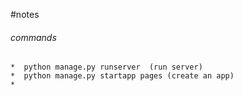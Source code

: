 #notes
###### commands
    *  python manage.py runserver  (run server)
    *  python manage.py startapp pages (create an app)
    *  
    
    